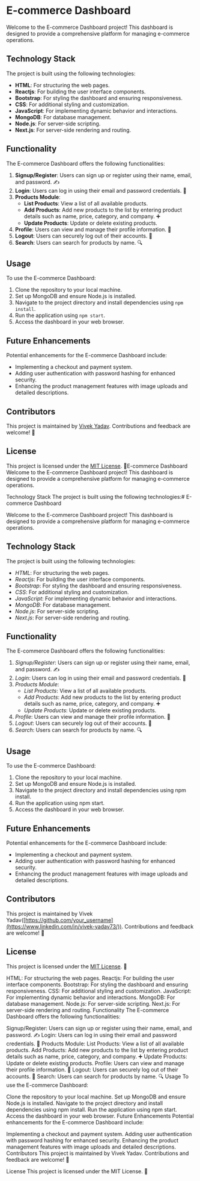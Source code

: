 # E-commerce Dashboard

Welcome to the E-commerce Dashboard project! This dashboard is designed to provide a comprehensive platform for managing e-commerce operations. 

## Technology Stack

The project is built using the following technologies:

- **HTML**: For structuring the web pages.
- **Reactjs**: For building the user interface components.
- **Bootstrap**: For styling the dashboard and ensuring responsiveness.
- **CSS**: For additional styling and customization.
- **JavaScript**: For implementing dynamic behavior and interactions.
- **MongoDB**: For database management.
- **Node.js**: For server-side scripting.
- **Next.js**: For server-side rendering and routing.

## Functionality

The E-commerce Dashboard offers the following functionalities:

1. **Signup/Register**: Users can sign up or register using their name, email, and password. ✍️
2. **Login**: Users can log in using their email and password credentials. 🔐
3. **Products Module**:
   - **List Products**: View a list of all available products.
   - **Add Products**: Add new products to the list by entering product details such as name, price, category, and company. ➕
   - **Update Products**: Update or delete existing products.
4. **Profile**: Users can view and manage their profile information. 👤
5. **Logout**: Users can securely log out of their accounts. 🚪
6. **Search**: Users can search for products by name. 🔍

## Usage

To use the E-commerce Dashboard:

1. Clone the repository to your local machine.
2. Set up MongoDB and ensure Node.js is installed.
3. Navigate to the project directory and install dependencies using `npm install`.
4. Run the application using `npm start`.
5. Access the dashboard in your web browser.

## Future Enhancements

Potential enhancements for the E-commerce Dashboard include:

- Implementing a checkout and payment system.
- Adding user authentication with password hashing for enhanced security.
- Enhancing the product management features with image uploads and detailed descriptions.

## Contributors

This project is maintained by [Vivek Yadav]((https://www.linkedin.com/in/vivek-yadav73/)). Contributions and feedback are welcome! 🙌

## License

This project is licensed under the [MIT License](LICENSE). 📄E-commerce Dashboard
Welcome to the E-commerce Dashboard project! This dashboard is designed to provide a comprehensive platform for managing e-commerce operations.

Technology Stack
The project is built using the following technologies:# E-commerce Dashboard

Welcome to the E-commerce Dashboard project! This dashboard is designed to provide a comprehensive platform for managing e-commerce operations. 

## Technology Stack

The project is built using the following technologies:

- *HTML*: For structuring the web pages.
- *Reactjs*: For building the user interface components.
- *Bootstrap*: For styling the dashboard and ensuring responsiveness.
- *CSS*: For additional styling and customization.
- *JavaScript*: For implementing dynamic behavior and interactions.
- *MongoDB*: For database management.
- *Node.js*: For server-side scripting.
- *Next.js*: For server-side rendering and routing.

## Functionality

The E-commerce Dashboard offers the following functionalities:

1. *Signup/Register*: Users can sign up or register using their name, email, and password. ✍
2. *Login*: Users can log in using their email and password credentials. 🔐
3. *Products Module*:
   - *List Products*: View a list of all available products.
   - *Add Products*: Add new products to the list by entering product details such as name, price, category, and company. ➕
   - *Update Products*: Update or delete existing products.
4. *Profile*: Users can view and manage their profile information. 👤
5. *Logout*: Users can securely log out of their accounts. 🚪
6. *Search*: Users can search for products by name. 🔍

## Usage

To use the E-commerce Dashboard:

1. Clone the repository to your local machine.
2. Set up MongoDB and ensure Node.js is installed.
3. Navigate to the project directory and install dependencies using npm install.
4. Run the application using npm start.
5. Access the dashboard in your web browser.

## Future Enhancements

Potential enhancements for the E-commerce Dashboard include:

- Implementing a checkout and payment system.
- Adding user authentication with password hashing for enhanced security.
- Enhancing the product management features with image uploads and detailed descriptions.

## Contributors

This project is maintained by Vivek Yadav([https://github.com/your_username](https://www.linkedin.com/in/vivek-yadav73/)). Contributions and feedback are welcome! 🙌

## License

This project is licensed under the [MIT License](LICENSE). 📄

HTML: For structuring the web pages.
Reactjs: For building the user interface components.
Bootstrap: For styling the dashboard and ensuring responsiveness.
CSS: For additional styling and customization.
JavaScript: For implementing dynamic behavior and interactions.
MongoDB: For database management.
Node.js: For server-side scripting.
Next.js: For server-side rendering and routing.
Functionality
The E-commerce Dashboard offers the following functionalities:

Signup/Register: Users can sign up or register using their name, email, and password. ✍
Login: Users can log in using their email and password credentials. 🔐
Products Module:
List Products: View a list of all available products.
Add Products: Add new products to the list by entering product details such as name, price, category, and company. ➕
Update Products: Update or delete existing products.
Profile: Users can view and manage their profile information. 👤
Logout: Users can securely log out of their accounts. 🚪
Search: Users can search for products by name. 🔍
Usage
To use the E-commerce Dashboard:

Clone the repository to your local machine.
Set up MongoDB and ensure Node.js is installed.
Navigate to the project directory and install dependencies using npm install.
Run the application using npm start.
Access the dashboard in your web browser.
Future Enhancements
Potential enhancements for the E-commerce Dashboard include:

Implementing a checkout and payment system.
Adding user authentication with password hashing for enhanced security.
Enhancing the product management features with image uploads and detailed descriptions.
Contributors
This project is maintained by Vivek Yadav. Contributions and feedback are welcome! 🙌

License
This project is licensed under the MIT License. 📄
